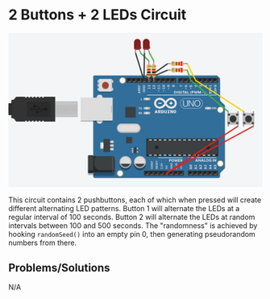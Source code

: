 # 2 Buttons + 2 LEDs Circuit

![circuit](circuit.png)

This circuit contains 2 pushbuttons, each of which when pressed will create different alternating LED patterns. Button 1 will alternate the LEDs at a regular interval of 100 seconds. Button 2 will alternate the LEDs at random intervals between 100 and 500 seconds. The "randomness" is achieved by hooking `randomSeed()` into an empty pin 0, then generating pseudorandom numbers from there.

## Problems/Solutions

N/A
